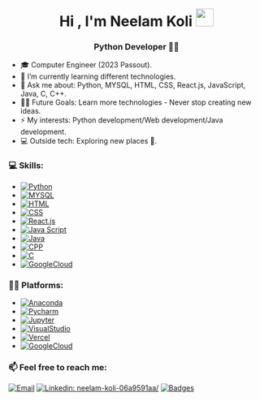 <h1 align="center"><b>Hi , I'm Neelam Koli </b><img src="https://media.giphy.com/media/hvRJCLFzcasrR4ia7z/giphy.gif" width="35"></h1>

<h3 align="center"> Python Developer 👩‍💻</h3>

- 🎓 Computer Engineer (2023 Passout).
- 🌱 I’m currently learning different technologies.
- 💬 Ask me about: Python, MYSQL, HTML, CSS, React.js, JavaScript, Java, C, C++.
- 💪🏼 Future Goals: Learn more technologies - Never stop creating new ideas.
- ⚡ My interests: Python development/Web development/Java development.
- 💻 Outside tech: Exploring new places 🌴.

<h3>💻  Skills:</h3>

-  [![Python](https://img.shields.io/badge/Python%20-yellow?style=flat-square&logo=Python&logoColor=white)]() 
-  [![MYSQL](https://img.shields.io/badge/MYSQL%20-white?style=flat-square&logo=Mysql&logoColor=black)]() 
-  [![HTML](https://img.shields.io/badge/HTML%20-orange?style=flat-square&logo=HTML5&logoColor=white)]() 
-  [![CSS](https://img.shields.io/badge/Css%20-blue?style=flat-square&logo=CSS3&logoColor=white)]() 
-  [![React.js](https://img.shields.io/badge/React.js%20-black?style=flat-square&logo=React&logoColor=skyblue)]() 
-  [![Java Script](https://img.shields.io/badge/JavaScript%20-grey?style=flat-square&logo=Javascript&logoColor=yellow)]() 
-  [![Java](https://img.shields.io/badge/Java%20-red)]() 
-  [![CPP](https://img.shields.io/badge/C++%20-blue?style=flat-square&logo=C++&logoColor=white)]() 
-  [![C](https://img.shields.io/badge/C%20-darkblue?style=flat-square&logo=C&logoColor=white)]() 
-  [![GoogleCloud](https://img.shields.io/badge/GoogleCloud%20-black?style=flat-square&logo=Googlecloud&logoColor=white)]() 

<h3>👩‍💻 Platforms:</h3>

-  [![Anaconda](https://img.shields.io/badge/Anaconda%20-white?style=flat-square&logo=Anaconda&logoColor=green)]() 
-  [![Pycharm](https://img.shields.io/badge/Pycharm%20-black?style=flat-square&logo=Pycharm&logoColor=white)]() 
-  [![Jupyter](https://img.shields.io/badge/Jupyter%20-white?style=flat-square&logo=Jupyter&logoColor=orange)]() 
-  [![VisualStudio](https://img.shields.io/badge/VisualStudio%20-black?style=flat-square&logo=VisualStudio&logoColor=white)]() 
-  [![Vercel](https://img.shields.io/badge/Vercel%20-white?style=flat-square&logo=Vercel&logoColor=black)]() 
-  [![GoogleCloud](https://img.shields.io/badge/GoogleCloud%20-black?style=flat-square&logo=Googlecloud&logoColor=white)]() 
 



<h3>📫  Feel free to reach me:</h3>

[![Email](https://img.shields.io/badge/neelamkoli06@gmail.com%20-red?style=flat-square&logo=Gmail&logoColor=white)](mailto:neelamkoli06@gmail.com?)
[![Linkedin: neelam-koli-06a9591aa/](https://img.shields.io/badge/-NeelamKoli-blue?style=flat-square&logo=Linkedin&logoColor=white&link=https://www.linkedin.com/in/neelam-koli-06a9591aa/)](https://www.linkedin.com/in/neelam-koli-06a9591aa/)
[![Badges](https://img.shields.io/badge/GoogleBadges-yellow?style=flat-square&logo=Google&logoColor=white)](https://googlecloud.qwiklabs.com/public_profiles/5ff05290-98e7-40ae-a357-5126534e587c)
